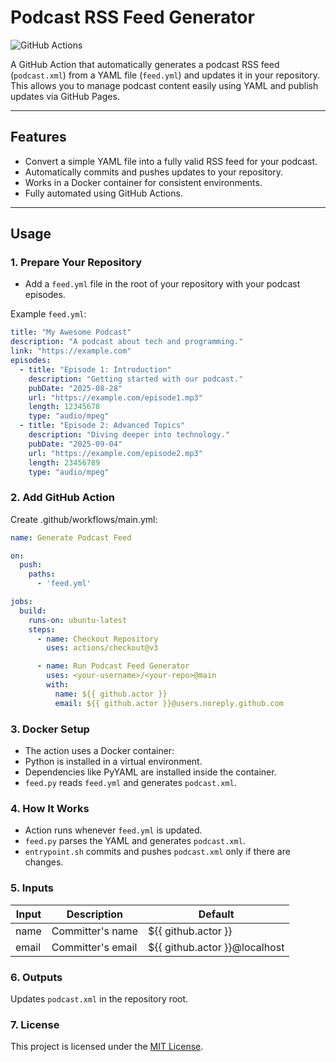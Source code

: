 # Podcast RSS Feed Generator

![GitHub Actions](https://github.com/bishwathakuri/podcast/workflows/Generate%20Podcast%20Feed/badge.svg)

A GitHub Action that automatically generates a podcast RSS feed (`podcast.xml`) from a YAML file (`feed.yml`) and updates it in your repository. This allows you to manage podcast content easily using YAML and publish updates via GitHub Pages.

---

## Features

- Convert a simple YAML file into a fully valid RSS feed for your podcast.
- Automatically commits and pushes updates to your repository.
- Works in a Docker container for consistent environments.
- Fully automated using GitHub Actions.

---

## Usage

### 1. Prepare Your Repository

- Add a `feed.yml` file in the root of your repository with your podcast episodes.

Example `feed.yml`:

```yaml
title: "My Awesome Podcast"
description: "A podcast about tech and programming."
link: "https://example.com"
episodes:
  - title: "Episode 1: Introduction"
    description: "Getting started with our podcast."
    pubDate: "2025-08-28"
    url: "https://example.com/episode1.mp3"
    length: 12345678
    type: "audio/mpeg"
  - title: "Episode 2: Advanced Topics"
    description: "Diving deeper into technology."
    pubDate: "2025-09-04"
    url: "https://example.com/episode2.mp3"
    length: 23456789
    type: "audio/mpeg"
```

### 2. Add GitHub Action

Create .github/workflows/main.yml:
```yaml
name: Generate Podcast Feed

on:
  push:
    paths:
      - 'feed.yml'

jobs:
  build:
    runs-on: ubuntu-latest
    steps:
      - name: Checkout Repository
        uses: actions/checkout@v3

      - name: Run Podcast Feed Generator
        uses: <your-username>/<your-repo>@main
        with:
          name: ${{ github.actor }}
          email: ${{ github.actor }}@users.noreply.github.com
```

### 3. Docker Setup
- The action uses a Docker container:
- Python is installed in a virtual environment.
- Dependencies like PyYAML are installed inside the container.
- `feed.py` reads `feed.yml` and generates `podcast.xml`.

### 4. How It Works
- Action runs whenever `feed.yml` is updated.
- `feed.py` parses the YAML and generates `podcast.xml`.
- `entrypoint.sh` commits and pushes `podcast.xml` only if there are changes.

### 5. Inputs
| Input | Description       | Default                      |
|-------|-------------------|------------------------------|
| name  | Committer's name  | ${{ github.actor }}           |
| email | Committer's email | ${{ github.actor }}@localhost |

### 6. Outputs
Updates `podcast.xml` in the repository root.

### 7. License
This project is licensed under the [MIT License](LICENSE).